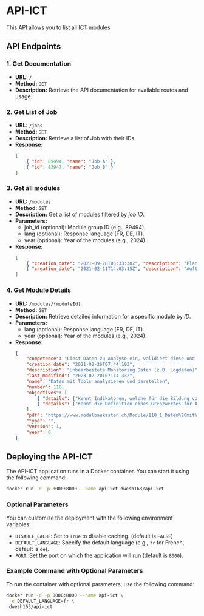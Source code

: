 # API-ICT

This API allows you to list all ICT modules

## API Endpoints

### 1. Get Documentation

-   **URL:** `/`
-   **Method:** `GET`
-   **Description:** Retrieve the API documentation for available routes and usage.

### 2. Get List of Job

-   **URL:** `/jobs`
-   **Method:** `GET`
-   **Description:** Retrieve a list of Job with their IDs.
-   **Response:**
    ```json
    [
    	{ "id": 89494, "name": "Job A" },
    	{ "id": 83947, "name": "Job B" }
    ]
    ```

### 3. Get all modules

-   **URL:** `/modules`
-   **Method:** `GET`
-   **Description:** Get a list of modules filtered by _job ID_.
-   **Parameters:**
    -   job_id (optional): Module group ID (e.g., 89494).
    -   lang (optional): Response language (FR, DE, IT).
    -   year (optional): Year of the modules (e.g., 2024).
-   **Response:**
    ```json
    [
    	{ "creation_date": "2021-09-28T05:33:38Z", "description": "Planung der Installation eines neuen lokalen Netzwerks ohne zentrale Benutzerverwaltung mit bis zu 10 Arbeitsplätzen und Internetanschluss, das Computer und Drucker in verschiedenen Räumen des gleichen Gebäudes miteinander verbindet. Installation der Netzwerkkomponenten ab der LAN-Steckdose (Computer, lokaler Drucker).", "last_modified": "2024-07-22T11:32:32Z", "name": "Informatik- und Netzinfrastruktur für ein kleines Unternehmen realisieren", "number": 117, "type": "Berufsfachschule", "version": 4, "year": 1 },
    	{ "creation_date": "2021-02-11T14:03:15Z", "description": "Aufträge im eigenen Berufsumfeld mit definierten Zielen und Ergebnissen.", "last_modified": "2024-07-22T13:29:08Z", "name": "Aufträge im eigenen Berufsumfeld selbstständig durchführen", "number": 431, "type": "Berufsfachschule", "version": 2, "year": 1 }
    ]
    ```

### 4. Get Module Details

-   **URL:** `/modules/{moduleId}`
-   **Method:** `GET`
-   **Description:** Retrieve detailed information for a specific module by _ID_.
-   **Parameters:**
    -   lang (optional): Response language (FR, DE, IT).
    -   year (optional): Year of the modules (e.g., 2024).
-   **Response:**
    ```json
    {
    	"competence": "Liest Daten zu Analyse ein, validiert diese und erstellt mit Hilfe geeigneter Metriken, Grenzwerte und Indikatoren Reports und graphische Darstellungen von Monitoring Daten. Gibt Daten anonymisiert an Dritte weiter. ",
    	"creation_date": "2021-02-26T07:44:10Z",
    	"description": "Unbearbeitete Monitoring Daten (z.B. Logdaten)",
    	"last_modified": "2023-02-20T07:14:33Z",
    	"name": "Daten mit Tools analysieren und darstellen",
    	"number": 110,
    	"objectives": [
    		{ "details": ["Kennt Indikatoren, welche für die Bildung von Reports benötigt werden (z.B. Zeit, Fehlerhäufigkeit). 110.1.1", "Kennt den Aufbau eines Reports. 110.1.2"], "name": "Gewinnt aus vorhandenen Daten Indikatoren für Bildung von Reports." },
    		{ "details": ["Kennt die Definition eines Grenzwertes für Alerts. 110.2.1", "Kennt Methoden, um Alerts zu erstellen. 110.2.2"], "name": "Definiert Grenzwerte für Alerts." }
    	],
    	"pdf": "https://www.modulbaukasten.ch/Module/110_1_Daten%20mit%20Tools%20analysieren%20und%20darstellen.pdf",
    	"type": "",
    	"version": 1,
    	"year": 0
    }
    ```

## Deploying the API-ICT

The API-ICT application runs in a Docker container. You can start it using the following command:

```bash
docker run -d -p 8000:8000 --name api-ict dwesh163/api-ict
```

### Optional Parameters

You can customize the deployment with the following environment variables:

-   `DISABLE_CACHE`: Set to `True` to disable caching. (default is `FALSE`)
-   `DEFAULT_LANGUAGE`: Specify the default language (e.g., `fr` for French, default is `de`).
-   `PORT`: Set the port on which the application will run (default is `8000`).

### Example Command with Optional Parameters

To run the container with optional parameters, use the following command:

```bash
docker run -d -p 8000:8000 --name api-ict \
 -e DEFAULT_LANGUAGE=fr \
 dwesh163/api-ict
```
